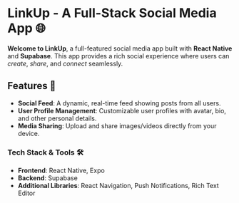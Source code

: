 # LinkUp - A Full-Stack Social Media App 🌐

**Welcome to LinkUp**, a full-featured social media app built with **React Native** and **Supabase**. This app provides a rich social experience where users can _create_, _share_, and _connect_ seamlessly.

## Features 🚀
- **Social Feed**: A dynamic, real-time feed showing posts from all users.
- **User Profile Management**: Customizable user profiles with avatar, bio, and other personal details.
- **Media Sharing**: Upload and share images/videos directly from your device.

### Tech Stack & Tools 🛠️
- **Frontend**: React Native, Expo
- **Backend**: Supabase
- **Additional Libraries**: React Navigation, Push Notifications, Rich Text Editor
